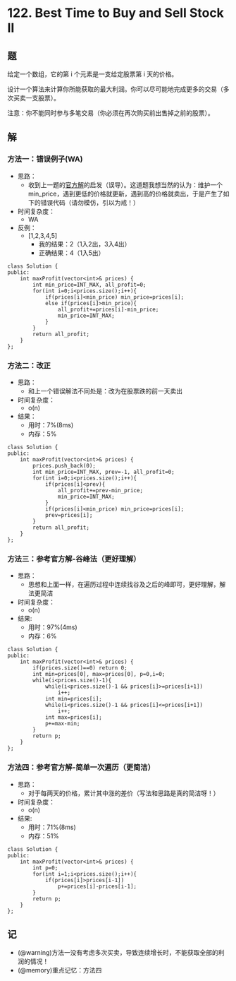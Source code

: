 # 122. Best Time to Buy and Sell Stock II
## 题

给定一个数组，它的第 i 个元素是一支给定股票第 i 天的价格。

设计一个算法来计算你所能获取的最大利润。你可以尽可能地完成更多的交易（多次买卖一支股票）。

注意：你不能同时参与多笔交易（你必须在再次购买前出售掉之前的股票）。

## 解

### 方法一：错误例子(WA)
- 思路：
  - 收到上一题的[官方解](https://github.com/lorwin0130/Algorithm-newbie/blob/master/1_array/LC121.%20Best%20Time%20to%20Buy%20and%20Sell%20Stock.md)的启发（误导）。这道题我想当然的认为：维护一个min_price，遇到更低的价格就更新，遇到高的价格就卖出，于是产生了如下的错误代码（请勿模仿，引以为戒！）
- 时间复杂度：
  - WA
- 反例：
  - [1,2,3,4,5]
    - 我的结果：2（1入2出，3入4出）
    - 正确结果：4（1入5出）
```
class Solution {
public:
    int maxProfit(vector<int>& prices) {
        int min_price=INT_MAX, all_profit=0;
        for(int i=0;i<prices.size();i++){
            if(prices[i]<min_price) min_price=prices[i];
            else if(prices[i]>min_price){
                all_profit+=prices[i]-min_price;
                min_price=INT_MAX;
            }
        }
        return all_profit;
    }
};
```

### 方法二：改正
- 思路：
  - 和上一个错误解法不同处是：改为在股票跌的前一天卖出
- 时间复杂度：
  - o(n)
- 结果：
  - 用时：7%(8ms)
  - 内存：5%
```
class Solution {
public:
    int maxProfit(vector<int>& prices) {
        prices.push_back(0);
        int min_price=INT_MAX, prev=-1, all_profit=0;
        for(int i=0;i<prices.size();i++){
            if(prices[i]<prev){
                all_profit+=prev-min_price;
                min_price=INT_MAX;
            }
            if(prices[i]<min_price) min_price=prices[i];
            prev=prices[i];
        }
        return all_profit;
    }
};
```

### 方法三：参考官方解-谷峰法（更好理解）
- 思路：
  - 思想和上面一样，在遍历过程中连续找谷及之后的峰即可，更好理解，解法更简洁
- 时间复杂度：
  - o(n)
- 结果:
  - 用时：97%(4ms)
  - 内存：6%
```
class Solution {
public:
    int maxProfit(vector<int>& prices) {
        if(prices.size()==0) return 0;
        int min=prices[0], max=prices[0], p=0,i=0;
        while(i<prices.size()-1){
            while(i<prices.size()-1 && prices[i]>=prices[i+1])
                i++;
            int min=prices[i];
            while(i<prices.size()-1 && prices[i]<=prices[i+1])
                i++;
            int max=prices[i];
            p+=max-min;
        }
        return p;
    }
};
```

### 方法四：参考官方解-简单一次遍历（更简洁）
- 思路：
  - 对于每两天的价格，累计其中涨的差价（写法和思路是真的简洁呀！）
- 时间复杂度：
  - o(n)
- 结果:
  - 用时：71%(8ms)
  - 内存：51%
```
class Solution {
public:
    int maxProfit(vector<int>& prices) {
        int p=0;
        for(int i=1;i<prices.size();i++){
            if(prices[i]>prices[i-1])
                p+=prices[i]-prices[i-1];
        }
        return p;
    }
};
```

## 记

- (@warning)方法一没有考虑多次买卖，导致连续增长时，不能获取全部的利润的情况！
- (@memory)重点记忆：方法四